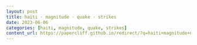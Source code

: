 ```yaml
---
layout: post
title: haiti · magnitude · quake · strikes
date: 2023-06-06
categories: [haiti, magnitude, quake, strikes]
content_url: https://papercliff.github.io/redirect/?q=haiti+magnitude+quake+strikes&tbs=cdr:1,cd_min:6/5/2023,cd_max:6/7/2023
---
```

